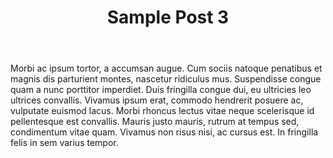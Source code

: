 ﻿---
layout: post
title: Sample Post 3
---
Morbi ac ipsum tortor, a accumsan augue. Cum sociis natoque penatibus et magnis dis parturient montes, nascetur ridiculus mus. Suspendisse congue quam a nunc porttitor imperdiet. Duis fringilla congue dui, eu ultricies leo ultrices convallis. Vivamus ipsum erat, commodo hendrerit posuere ac, vulputate euismod lacus. Morbi rhoncus lectus vitae neque scelerisque id pellentesque est convallis. Mauris justo mauris, rutrum at tempus sed, condimentum vitae quam. Vivamus non risus nisi, ac cursus est. In fringilla felis in sem varius tempor.